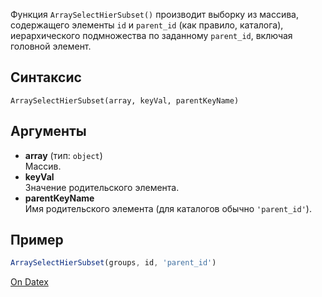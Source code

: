 Функция `ArraySelectHierSubset()` производит выборку из массива, содержащего элементы `id` и `parent_id` (как правило, каталога), иерархического подмножества по заданному `parent_id`, включая головной элемент.

## Синтаксис
`ArraySelectHierSubset(array, keyVal, parentKeyName)` 

## Аргументы
- **array** (тип: `object`)  
    Массив.
- **keyVal**  
    Значение родительского элемента.
- **parentKeyName**  
    Имя родительского элемента (для каталогов обычно `'parent_id'`).

## Пример
```js
ArraySelectHierSubset(groups, id, 'parent_id')
``` 

[On Datex](http://docs.datex.ru/article.htm?id=7172076235998782821)